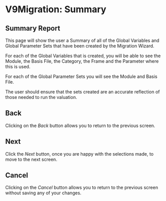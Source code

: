 # V9Migration: Summary



## Summary Report

This page will show the user a Summary of all of the Global Variables
and Global Parameter Sets that have been created by the Migration
Wizard.

For each of the Global Variables that is created, you will be able to
see the Module, the Basis File, the Category, the Frame and the
Parameter where this is used.

For each of the Global Parameter Sets you will see the Module and Basis
File.

The user should ensure that the sets created are an accurate reflection
of those needed to run the valuation.

## Back

Clicking on the _Back_ button allows you to return to the previous screen.

## Next

Click the _Next_ button, once you are happy with the selections made, to
move to the next screen.

## Cancel

Clicking on the _Cancel_ button allows you to return to the previous
screen without saving any of your changes.
